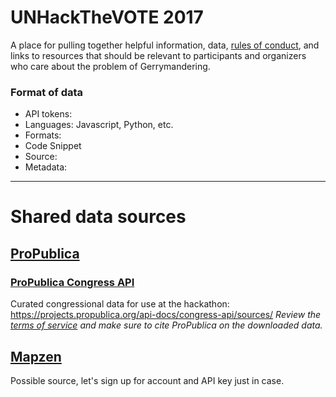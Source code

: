 # UNHackTheVOTE 2017

A place for pulling together helpful information, data, [rules of conduct](https://github.com/thursdaynetwork/Hackathon_Gerrymandering/blob/master/CodeOfConduct.md), and links to resources that should be relevant to participants and organizers who care about the problem of Gerrymandering.

### Format of data 

- API tokens: 
- Languages: Javascript, Python, etc.
- Formats: 
- Code Snippet
- Source: 
- Metadata:

---

# Shared data sources

## [ProPublica](https://www.propublica.org/datastore/)

### [ProPublica Congress API](https://projects.propublica.org/api-docs/congress-api/endpoints/)

Curated congressional data for use at the hackathon: https://projects.propublica.org/api-docs/congress-api/sources/ _Review the [terms of service](https://projects.propublica.org/api-docs/congress-api/usage/) and make sure to cite ProPublica on the downloaded data._


## [Mapzen](https://mapzen.com/documentation/overview/)


Possible source, let's sign up for account and API key just in case.

